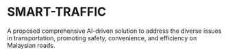 # SMART-TRAFFIC
A proposed comprehensive AI-driven solution to address the diverse issues in transportation, promoting safety, convenience, and efficiency on Malaysian roads.
